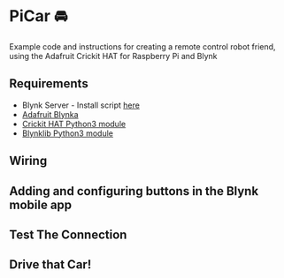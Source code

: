 # PiCar :oncoming_automobile:

Example code and instructions for creating a remote control robot friend, using the Adafruit Crickit HAT for Raspberry Pi and Blynk

## Requirements
  * Blynk Server - Install script [here](https://github.com/librarysteve/installblynkpi)
  * [Adafruit Blynka](https://learn.adafruit.com/circuitpython-on-raspberrypi-linux/installing-circuitpython-on-raspberry-pi)
  * [Crickit HAT Python3 module](https://learn.adafruit.com/adafruit-crickit-hat-for-raspberry-pi-linux-computers)
  * [Blynklib Python3 module](https://github.com/blynkkk/lib-python)
  
##  Wiring 

## Adding and configuring buttons in the Blynk mobile app

## Test The Connection

## Drive that Car!
